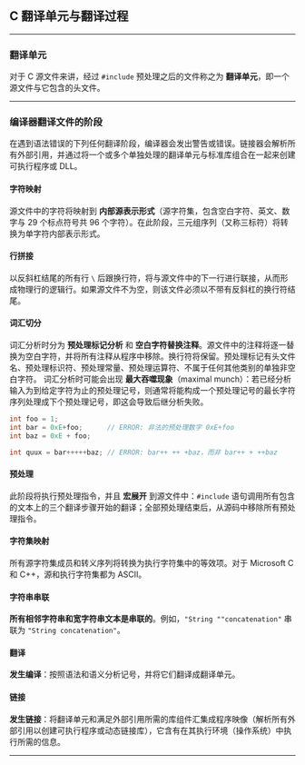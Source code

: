 ## C 翻译单元与翻译过程

---
### 翻译单元

对于 C 源文件来讲，经过 ```#include``` 预处理之后的文件称之为 **翻译单元**，即一个源文件与它包含的头文件。

---
### 编译器翻译文件的阶段

在遇到语法错误的下列任何翻译阶段，编译器会发出警告或错误。链接器会解析所有外部引用，并通过将一个或多个单独处理的翻译单元与标准库组合在一起来创建可执行程序或 DLL。

#### 字符映射

源文件中的字符将映射到 **内部源表示形式**（源字符集，包含空白字符、英文、数字与 29 个标点符号共 96 个字符）。在此阶段，三元组序列（又称三标符）将转换为单字符内部表示形式。

#### 行拼接

以反斜杠结尾的所有行 ```\``` 后跟换行符，将与源文件中的下一行进行联接，从而形成物理行的逻辑行。如果源文件不为空，则该文件必须以不带有反斜杠的换行符结尾。

#### 词汇切分

词汇分析时分为 **预处理标记分析** 和 **空白字符替换注释**。源文件中的注释将逐一替换为空白字符，并将所有注释从程序中移除。换行符将保留。预处理标记有头文件名、预处理标识符、预处理常量、预处理运算符、不属于任何其他类别的单独非空白字符。
词汇分析时可能会出现 **最大吞噬现象**（maximal munch）：若已经分析输入为到给定字符为止的预处理记号，则通常将能构成一个预处理记号的最长字符序列处理成下个预处理记号，即这会导致后继分析失败。

```c
int foo = 1;
int bar = 0xE+foo;   	// ERROR: 非法的预处理数字 0xE+foo
int baz = 0xE + foo;

int quux = bar+++++baz; // ERROR: bar++ ++ +baz，而非 bar++ + ++baz
```

#### 预处理

此阶段将执行预处理指令，并且 **宏展开** 到源文件中：```#include``` 语句调用所有包含的文本上的三个翻译步骤开始的翻译；全部预处理结束后，从源码中移除所有预处理指令。

#### 字符集映射

所有源字符集成员和转义序列将转换为执行字符集中的等效项。对于 Microsoft C 和 C++，源和执行字符集都为 ASCII。

#### 字符串串联

**所有相邻字符串和宽字符串文本是串联的**。例如，```"String ""concatenation"``` 串联为 `"String concatenation"`。

#### 翻译

**发生编译**：按照语法和语义分析记号，并将它们翻译成翻译单元。

#### 链接

**发生链接**：将翻译单元和满足外部引用所需的库组件汇集成程序映像（解析所有外部引用以创建可执行程序或动态链接库），它含有在其执行环境（操作系统）中执行所需的信息。

---